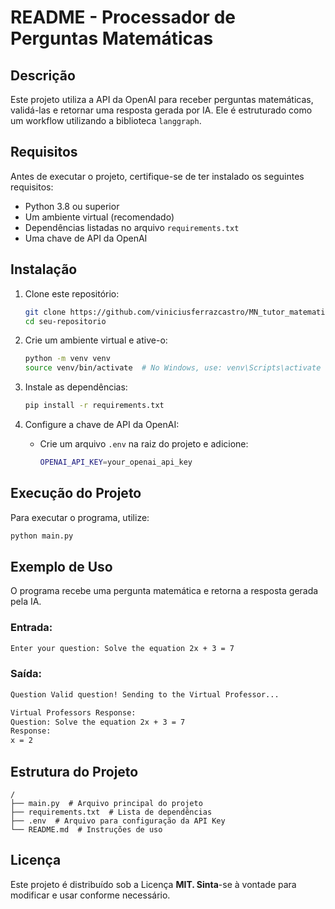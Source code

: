 # README - Processador de Perguntas Matemáticas

## Descrição

Este projeto utiliza a API da OpenAI para receber perguntas matemáticas, validá-las e retornar uma resposta gerada por IA. Ele é estruturado como um workflow utilizando a biblioteca `langgraph`.

## Requisitos

Antes de executar o projeto, certifique-se de ter instalado os seguintes requisitos:

- Python 3.8 ou superior
- Um ambiente virtual (recomendado)
- Dependências listadas no arquivo `requirements.txt`
- Uma chave de API da OpenAI

## Instalação

1. Clone este repositório:

   ```sh
   git clone https://github.com/viniciusferrazcastro/MN_tutor_matematico_langgraph.git
   cd seu-repositorio
   ```

2. Crie um ambiente virtual e ative-o:

   ```sh
   python -m venv venv
   source venv/bin/activate  # No Windows, use: venv\Scripts\activate
   ```

3. Instale as dependências:

   ```sh
   pip install -r requirements.txt
   ```

4. Configure a chave de API da OpenAI:

   - Crie um arquivo `.env` na raiz do projeto e adicione:
     ```sh
     OPENAI_API_KEY=your_openai_api_key
     ```

## Execução do Projeto

Para executar o programa, utilize:

```sh
python main.py
```

## Exemplo de Uso

O programa recebe uma pergunta matemática e retorna a resposta gerada pela IA.

### Entrada:

```sh
Enter your question: Solve the equation 2x + 3 = 7
```

### Saída:

```sh
Question Valid question! Sending to the Virtual Professor...

Virtual Professors Response:
Question: Solve the equation 2x + 3 = 7
Response:
x = 2
```

## Estrutura do Projeto

```
/
├── main.py  # Arquivo principal do projeto
├── requirements.txt  # Lista de dependências
├── .env  # Arquivo para configuração da API Key
└── README.md  # Instruções de uso
```

## Licença

Este projeto é distribuído sob a Licença **MIT. Sinta**-se à vontade para modificar e usar conforme necessário.

